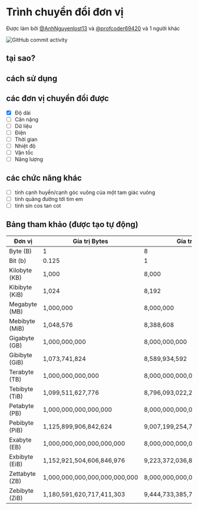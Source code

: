 # Trình chuyển đổi đơn vị

Được làm bởi [@AnhNguyenlost13](https://github.com/AnhNguyenlost13) và [@profcoder69420](https://github.com/profcoder69420) và 1 người khác<br>

![GitHub commit activity](https://img.shields.io/github/commit-activity/w/AnhNguyenlost13/projects)
<h2>tại sao?</h2>

<h2>cách sử dụng</h2>

## các đơn vị chuyển đổi được
- [x] Độ dài
- [ ] Cân nặng
- [ ] Dữ liệu
- [ ] Điện
- [ ] Thời gian
- [ ] Nhiệt độ
- [ ] Vận tốc
- [ ] Năng lượng

## các chức năng khác
- [ ] tính cạnh huyền/cạnh góc vuông của một tam giác vuông
- [ ] tính quãng đường tới tim em
- [ ] tính sin cos tan cot

## Bảng tham khảo (được tạo tự động)
| Đơn vị         | Gía trị Bytes                 | Gía trị Bits                  | Gía trị Kilobytes (KB)    | Gía trị Kibibytes (KiB) | Gía trị Megabytes (MB)   | Gía trị Mebibytes (MiB) | Gía trị Gigabytes (GB)      | Gía trị Gibibytes (GiB)        | Gía trị Terabytes (TB)            | Gía trị Tebibytes (TiB)              | Gía trị Petabytes (PB)                  | Gía trị Pebibytes (PiB)                      | Gía trị Exabytes (EB)                         | Gía trị Exbibytes (EiB)                         | Gía trị Zettabytes (ZB)                            | Gía trị Zebibytes (ZiB)                               | Gía trị Yottabytes (YB)                                  | Gía trị Yobibytes (YiB)                         |                                           |                                           |                                           |                                           |                                           |
|----------------|-------------------------------|-------------------------------|---------------------------|-------------------------|--------------------------|-------------------------|-----------------------------|--------------------------------|-----------------------------------|--------------------------------------|-----------------------------------------|----------------------------------------------|-----------------------------------------------|-------------------------------------------------|----------------------------------------------------|-------------------------------------------------------|----------------------------------------------------------|-------------------------------------------------|-------------------------------------------|-------------------------------------------|-------------------------------------------|-------------------------------------------|-------------------------------------------|
| Byte (B)       | 1                             | 8                             | 0.001                     | 0.0009765625            | 0.000001                 | 0.000000953674316       | 0.000000000931322574615     | 0.000000000000909494701772928  | 0.000000000000000888178419700125  | 0.000000000000000000867361737988404  | 0.000000000000000000000846711663357041  | 0.000000000000000000000000826277703068999    | 0.000000000000000000000000000807045053182973  | 0.000000000000000000000000000000788107329981561 | 0.000000000000000000000000000000000769456071259876 | 0.000000000000000000000000000000000000751083301520767 | 0.000000000000000000000000000000000000000733001019216238 |                                                 |                                           |                                           |                                           |                                           |                                           |
| Bit (b)        | 0.125                         | 1                             | 0.000125                  | 0.0001220703            | 0.000000125              | 0.0000001192092902      | 0.0000000001164153218233159 | 0.0000000000001136868377216166 | 0.0000000000000001110223024625157 | 0.0000000000000000001084202172485504 | 0.0000000000000000000001058791187648620 | 0.000000000000000000000000103396853027039... | 0.0000000000000000000000000001019710650081356 | 0.000000000000000000000000000000998698285617694 | 0.000000000000000000000000000000977583760090223    | 0.000000000000000000000000000000956729529077394       | 0.000000000000000000000000000000936129886499571          |                                                 |                                           |                                           |                                           |                                           |                                           |
| Kilobyte (KB)  | 1,000                         | 8,000                         | 1                         | 0.9765625               | 0.0009765625             | 0.000953674316          | 0.000000931322574615        | 0.000000000909494701772928     | 0.000000000000888178419700125     | 0.000000000000000867361737988404     | 0.000000000000000000846711663357041     | 0.000000000000000000000826277703068999       | 0.000000000000000000000000807045053182973     | 0.000000000000000000000000000788107329981561    | 0.000000000000000000000000000000769456071259876    | 0.000000000000000000000000000000751083301520767       | 0.000000000000000000000000000000733001019216238          |                                                 |                                           |                                           |                                           |                                           |                                           |
| Kibibyte (KiB) | 1,024                         | 8,192                         | 1.024                     | 1                       | 0.001024                 | 0.0009765625            | 0.000000953674316           | 0.000000000931322574615        | 0.000000000000909494701772928     | 0.000000000000000888178419700125     | 0.000000000000000000867361737988404     | 0.000000000000000000000846711663357041       | 0.000000000000000000000000826277703068999     | 0.000000000000000000000000000807045053182973    | 0.000000000000000000000000000000788107329981561    | 0.000000000000000000000000000000769456071259876       | 0.000000000000000000000000000000751083301520767          | 0.000000000000000000000000000000733001019216238 |                                           |                                           |                                           |                                           |                                           |
| Megabyte (MB)  | 1,000,000                     | 8,000,000                     | 1,000                     | 976.5625                | 1                        | 0.953674316             | 0.000931322574615           | 0.000000909494701772928        | 0.000000000888178419700125        | 0.000000000000867361737988404        | 0.000000000000000846711663357041        | 0.000000000000000000826277703068999          | 0.000000000000000000000807045053182973        | 0.000000000000000000000000788107329981561       | 0.000000000000000000000000769456071259876          | 0.000000000000000000000000751083301520767             | 0.000000000000000000000000733001019216238                |                                                 |                                           |                                           |                                           |                                           |                                           |
| Mebibyte (MiB) | 1,048,576                     | 8,388,608                     | 1,024                     | 1,000                   | 1.048576                 | 1                       | 0.0009765625                | 0.000000953674316              | 0.000000000931322574615           | 0.000000000000909494701772928        | 0.000000000000000888178419700125        | 0.000000000000000000867361737988404          | 0.000000000000000000000846711663357041        | 0.000000000000000000000000826277703068999       | 0.000000000000000000000000807045053182973          | 0.000000000000000000000000788107329981561             | 0.000000000000000000000000769456071259876                | 0.000000000000000000000000751083301520767       | 0.000000000000000000000000733001019216238 |                                           |                                           |                                           |                                           |
| Gigabyte (GB)  | 1,000,000,000                 | 8,000,000,000                 | 1,000,000                 | 976,562.5               | 1,000                    | 0.953674316             | 0.000931322574615           | 0.000000909494701772928        | 0.000000000888178419700125        | 0.000000000000867361737988404        | 0.000000000000000846711663357041        | 0.000000000000000000826277703068999          | 0.000000000000000000000807045053182973        | 0.000000000000000000000000788107329981561       | 0.000000000000000000000000769456071259876          | 0.000000000000000000000000751083301520767             | 0.000000000000000000000000733001019216238                |                                                 |                                           |                                           |                                           |                                           |                                           |
| Gibibyte (GiB) | 1,073,741,824                 | 8,589,934,592                 | 1,048,576                 | 1,024                   | 1,073.741824             | 1.048576                | 1                           | 0.0009765625                   | 0.000000953674316                 | 0.000000000931322574615              | 0.000000000000909494701772928           | 0.000000000000000888178419700125             | 0.000000000000000000867361737988404           | 0.000000000000000000000846711663357041          | 0.000000000000000000000000826277703068999          | 0.000000000000000000000000807045053182973             | 0.000000000000000000000000788107329981561                | 0.000000000000000000000000769456071259876       | 0.000000000000000000000000751083301520767 | 0.000000000000000000000000733001019216238 |                                           |                                           |                                           |
| Terabyte (TB)  | 1,000,000,000,000             | 8,000,000,000,000             | 1,000,000,000             | 976,562,500             | 1,000,000                | 953.674316              | 0.931322574615              | 0.0009094947                   | 0.000000888178419700125           | 0.000000000867361737988404           | 0.000000000000846711663357041           | 0.000000000000000826277703068999             | 0.000000000000000000807045053182973           | 0.000000000000000000000788107329981561          | 0.000000000000000000000769456071259876             | 0.000000000000000000000751083301520767                | 0.000000000000000000000733001019216238                   |                                                 |                                           |                                           |                                           |                                           |                                           |
| Tebibyte (TiB) | 1,099,511,627,776             | 8,796,093,022,208             | 1,073,741,824             | 1,048,576               | 1,073,741.824            | 1,048,576               | 1,024                       | 1                              | 0.0009765625                      | 0.000000953674316                    | 0.000000000931322574615                 | 0.000000000000909494701772928                | 0.000000000000000888178419700125              | 0.000000000000000000867361737988404             | 0.000000000000000000000846711663357041             | 0.000000000000000000000000826277703068999             | 0.000000000000000000000000807045053182973                | 0.000000000000000000000000788107329981561       | 0.000000000000000000000000769456071259876 | 0.000000000000000000000000751083301520767 | 0.000000000000000000000000733001019216238 |                                           |                                           |
| Petabyte (PB)  | 1,000,000,000,000,000         | 8,000,000,000,000,000         | 1,000,000,000,000         | 976,562,500,000         | 1,000,000,000            | 953,674.316             | 931.322574615               | 0.9094947                      | 0.000888178419700125              | 0.000000867361737988404              | 0.000000000846711663357041              | 0.000000000000826277703068999                | 0.000000000000000807045053182973              | 0.000000000000000000788107329981561             | 0.000000000000000000769456071259876                | 0.000000000000000000751083301520767                   | 0.000000000000000000733001019216238                      |                                                 |                                           |                                           |                                           |                                           |                                           |
| Pebibyte (PiB) | 1,125,899,906,842,624         | 9,007,199,254,740,992         | 1,099,511,627,776         | 1,073,741,824           | 1,099,511,627.776        | 1,073,741,824           | 1,048,576                   | 1,024                          | 1                                 | 0.0009765625                         | 0.000000953674316                       | 0.000000000931322574615                      | 0.000000000000909494701772928                 | 0.000000000000000888178419700125                | 0.000000000000000000867361737988404                | 0.000000000000000000000846711663357041                | 0.000000000000000000000000826277703068999                | 0.000000000000000000000000807045053182973       | 0.000000000000000000000000788107329981561 | 0.000000000000000000000000769456071259876 | 0.000000000000000000000000751083301520767 | 0.000000000000000000000000733001019216238 |                                           |
| Exabyte (EB)   | 1,000,000,000,000,000,000     | 8,000,000,000,000,000,000     | 1,000,000,000,000,000     | 976,562,500,000,000     | 1,000,000,000,000        | 953,674,316             | 931,322.574615              | 909.4947                       | 0.8881784197001                   | 0.867361737988404                    | 0.000846711663357041                    | 0.000000826277703068999                      | 0.000000000807045053182973                    | 0.000000000788107329981561                      | 0.000000000769456071259876                         | 0.000000000751083301520767                            | 0.000000000733001019216238                               |                                                 |                                           |                                           |                                           |                                           |                                           |
| Exbibyte (EiB) | 1,152,921,504,606,846,976     | 9,223,372,036,854,775,808     | 1,125,899,906,842,624     | 1,099,511,627,776       | 1,125,899,906,842.624    | 1,099,511,627,776       | 1,073,741,824               | 1,048,576                      | 1,024                             | 1                                    | 0.0009765625                            | 0.000000953674316                            | 0.000000000931322574615                       | 0.000000000000909494701772928                   | 0.000000000000000888178419700125                   | 0.000000000000000000867361737988404                   | 0.000000000000000000000846711663357041                   | 0.000000000000000000000000826277703068999       | 0.000000000000000000000000807045053182973 | 0.000000000000000000000000788107329981561 | 0.000000000000000000000000769456071259876 | 0.000000000000000000000000751083301520767 |                                           |
| Zettabyte (ZB) | 1,000,000,000,000,000,000,000 | 8,000,000,000,000,000,000,000 | 1,000,000,000,000,000,000 | 976,562,500,000,000,000 | 1,000,000,000,000,000    | 953,674,316,406.25      | 931,322,574.615             | 909,494.7                      | 888,178.4197001                   | 867,361.737988404                    | 846,711.663357041                       | 826,277.703068999                            | 807,045.053182973                             | 788,107.329981561                               | 769,456.071259876                                  | 751,083.301520767                                     | 733,001.019216238                                        | 717,490.563401693                               | 702,658.294106535                         | 687,964.484599587                         | 673,420.845540685                         |                                           |                                           |
| Zebibyte (ZiB) | 1,180,591,620,717,411,303     | 9,444,733,385,739,634,432     | 1,152,921,504,606,846,976 | 1,125,899,906,842,624   | 1,152,921,504,606.846976 | 1,125,899,906,842,624   | 1,099,511,627,776           | 1,073,741,824                  | 1,048,576                         | 1,024                                | 1                                       | 0.0009765625                                 | 0.000000953674316                             | 0.000000000931322574615                         | 0.000000000000909494701772928                      | 0.000000000000000888178419700125                      | 0.000000000000000000867361737988404                      | 0.000000000000000000000846711663357041          | 0.000000000000000000000000826277703068999 | 0.000000000000000000000000807045053182973 | 0.000000000000000000000000788107329981561 | 0.000000000000000000000000769456071259876 | 0.000000000000000000000000751083301520767 |
